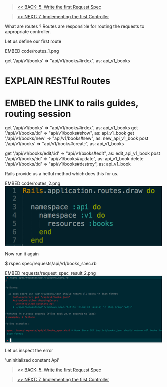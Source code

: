 > [<< BACK: 5. Write the first Request Spec](step-5-write-the-first-request-spec.md)

> [>> NEXT: 7. Implementing the first Controller](step-7-first-controller.md)

What are routes ? Routes are responsible for routing the requests to appropriate controller.

Let us define our first route

EMBED code/routes_1.png

get     '/api/v1/books'           => "api/v1/books#index",    as: api_v1_books

# EXPLAIN RESTful Routes
# EMBED the LINK to rails guides, routing session

get     '/api/v1/books'           => "api/v1/books#index",    as: api_v1_books
  get     '/api/v1/books/:id'       => "api/v1/books#show",     as: api_v1_book
  get     '/api/v1/books/new'       => "api/v1/books#new",      as: new_api_v1_book
  post    '/api/v1/books'           => "api/v1/books#create",   as: api_v1_books

  get     '/api/v1/books/edit/:id'  => "api/v1/books#edit",     as: edit_api_v1_book
  post    '/api/v1/books/:id'       => "api/v1/books#update",   as: api_v1_book
  delete  '/api/v1/books/:id'       => "api/v1/books#destroy",  as: api_v1_book


Rails provide us a helful method which does this for us.

EMBED code/routes_2.png
![1](images/code/routes_2.png)

Now run it again

$ rspec spec/requests/api/v1/books_spec.rb

EMBED requests/request_spec_result_2.png
![1](images/results/request_spec_result_2.png)

Let us inspect the error

'uninitialized constant Api'

> [<< BACK: 5. Write the first Request Spec](step-5-write-the-first-request-spec.md)

> [>> NEXT: 7. Implementing the first Controller](step-7-first-controller.md)
